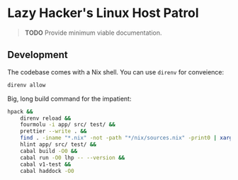# Lazy Hacker's Linux Host Patrol

> **TODO** Provide minimum viable documentation.

## Development

The codebase comes with a Nix shell. You can use `direnv` for conveience:

```sh
direnv allow
```

Big, long build command for the impatient:

```sh
hpack &&
    direnv reload &&
    fourmolu -i app/ src/ test/ &&
    prettier --write . &&
    find . -iname "*.nix" -not -path "*/nix/sources.nix" -print0 | xargs --null nixpkgs-fmt &&
    hlint app/ src/ test/ &&
    cabal build -O0 &&
    cabal run -O0 lhp -- --version &&
    cabal v1-test &&
    cabal haddock -O0
```

<!-- REFERENCES -->
